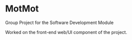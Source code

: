 # MotMot
Group Project for the Software Development Module

Worked on the front-end web/UI component of the project.
